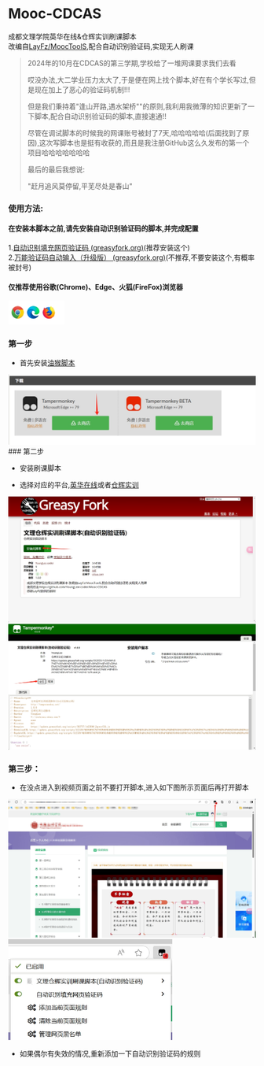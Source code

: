 # Mooc-CDCAS
成都文理学院英华在线&仓辉实训刷课脚本<br>
改编自[LayFz/MoocToolS](https://github.com/LayFz/MoocTools),配合自动识别验证码,实现无人刷课<br>

> 2024年的10月在CDCAS的第三学期,学校给了一堆网课要求我们去看
>
> 哎没办法,大二学业压力太大了,于是便在网上找个脚本,好在有个学长写过,但是现在加上了恶心的验证码机制!!!
>
> 但是我们秉持着"逢山开路,遇水架桥""的原则,我利用我微薄的知识更新了一下脚本,配合自动识别验证码的脚本,直接速通!!
>
> 尽管在调试脚本的时候我的网课账号被封了7天,哈哈哈哈哈(后面找到了原因),这次写脚本也是挺有收获的,而且是我注册GitHub这么久发布的第一个项目哈哈哈哈哈哈哈
>
> 最后的最后我想说:
>
> "赶月追风莫停留,平芜尽处是春山"<br>

### 使用方法:

#### 在安装本脚本之前,请先安装自动识别验证码的脚本,并完成配置

1.[自动识别填充网页验证码 (greasyfork.org)](https://greasyfork.org/zh-CN/scripts/459260-自动识别填充网页验证码)(推荐安装这个)<br>
2.[万能验证码自动输入（升级版） (greasyfork.org)](https://greasyfork.org/zh-CN/scripts/418942-万能验证码自动输入-升级版)(不推荐,不要安装这个,有概率被封号)

#### 仅推荐使用谷歌(Chrome)、Edge、火狐(FireFox)浏览器
<img src="img\0-1.png" alt="" style="zoom:60%;" />

### 第一步

* 首先安装[油猴脚本](https://www.tampermonkey.net/)
<img src="img\1-1.png" alt="" style="zoom:60%;" />
### 第二步

* 安装刷课脚本

* 选择对应的平台,[英华在线](https://greasyfork.org/zh-CN/scripts/512182-%E8%8B%B1%E5%8D%8E%E5%AD%A6%E5%A0%82%E5%88%B7%E8%AF%BE%E8%84%9A%E6%9C%AC-%E8%87%AA%E5%8A%A8%E8%AF%86%E5%88%AB%E9%AA%8C%E8%AF%81%E7%A0%81)或者[仓辉实训](https://greasyfork.org/zh-CN/scripts/512539-%E6%96%87%E7%90%86%E4%BB%93%E8%BE%89%E5%AE%9E%E8%AE%AD%E5%88%B7%E8%AF%BE%E8%84%9A%E6%9C%AC-%E8%87%AA%E5%8A%A8%E8%AF%86%E5%88%AB%E9%AA%8C%E8%AF%81%E7%A0%81)


<img src="img\2-1.png" alt="" style="zoom:60%;" />
<img src="img\2-2.png" alt="" style="zoom:60%;" />

### <span id="step_3">第三步：</span>

* 在没点进入到视频页面之前不要打开脚本,进入如下图所示页面后再打开脚本
<img src="img\3-1.png" alt="" style="zoom:60%;" />
<img src="img\3-2.png" alt="" style="zoom:60%;" />


* 如果偶尔有失效的情况,重新添加一下自动识别验证码的规则
